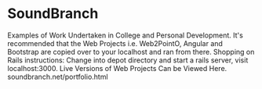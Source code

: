 # SoundBranch
Examples of Work Undertaken in College and Personal Development.
It's recommended that the Web Projects i.e. Web2PointO, Angular and Bootstrap are copied over to your localhost and ran from there.
Shopping on Rails instructions: Change into depot directory and start a rails server, visit localhost:3000.
Live Versions of Web Projects Can be Viewed Here. 
soundbranch.net/portfolio.html
